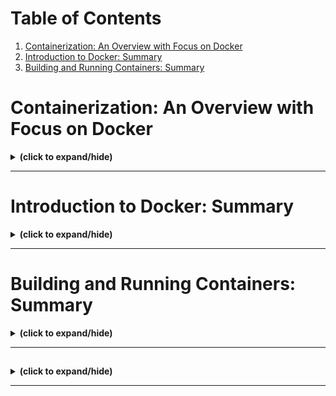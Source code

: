 # Table of Contents
1. [Containerization: An Overview with Focus on Docker](#overview)
2. [Introduction to Docker: Summary](#docker)
3. [Building and Running Containers: Summary](#building_docker)


<a id="overview"></a>
# Containerization: An Overview with Focus on Docker
<details close>
<summary><b>(click to expand/hide)</b></summary>
<!-- MarkdownTOC -->

## Introduction
- **Containerization** is a lightweight alternative to full machine virtualization that involves encapsulating an application and its dependencies into a container.
- **Docker**, introduced in 2013, has become the leading platform for containerization, allowing applications to run in a self-sufficient environment.

## Core Concepts
- **Containers:**
  - Run applications in a resource-isolated process.
  - Share the host system's OS kernel, reducing overhead.
- **Images:**
  - Read-only templates used to create containers.
  - Include the application and all its dependencies.
- **Dockerfile:**
  - Text document containing all the commands to assemble an image.
  - Automates the process of Docker image creation.

## Benefits of Using Docker
- **Consistency and Reproducibility:**
  - Eliminate the "it works on my machine" problem.
  - Ensure consistency across multiple development, testing, and deployment environments.
- **Isolation:**
  - Containers interact with each other through well-defined channels.
  - Application processes are separated, enhancing security.
- **Portability:**
  - Containers can run on any system that has Docker installed, regardless of the underlying infrastructure.
- **Microservices:**
  - Facilitate the breakdown of applications into microservices for improved scalability and maintainability.

## Docker Architecture
- **Docker Daemon:**
  - Background service running on the host computer handling building, running, and distributing Docker containers.
- **Docker Client:**
  - The primary user interface to Docker, accepting commands from the user and communicating with the Docker daemon.
- **Docker Hub:**
  - A registry of Docker images.
  - Users can upload and download different Docker images from the hub.

## Conclusion
- Docker simplifies deployment, scaling, and operations by enabling independence between applications and infrastructure.
- It accelerates development, enhances the scalability of applications, and improves resource utilization.

<!-- /MarkdownTOC -->
</details>

---

<a id="docker"></a>
# Introduction to Docker: Summary
<details close>
<summary><b>(click to expand/hide)</b></summary>
<!-- MarkdownTOC -->

## Overview
- **Docker** is an open platform for developing, shipping, and running applications within containers, providing an isolated workspace known as a "container."
- Initially released in 2013, Docker has become integral for developers across various environments due to its simplicity, scalability, and cross-platform support.

## Key Features of Docker
- **Isolation:** Separates applications from the underlying infrastructure.
- **Portability:** Runs consistently across various platforms and environments.
- **Written in Go:** Utilizes Linux kernel features and namespaces technology for its functionality.

## Docker Components and Innovations
- **Complementary Tools:** Docker CLI, Docker Compose, and Prometheus.
- **Plugins:** Various storage plugins for extended functionality.
- **Orchestration Technologies:** Docker Swarm and Kubernetes for managing containerized applications.
- **Development Methodologies:** Supports microservices and serverless architectures.

## Benefits of Docker
- **Consistency:** Provides stable deployments thanks to isolated environments.
- **Rapid Deployment:** High-speed rollouts and scaling with reusable image constructs.
- **Development Acceleration:** Automates and streamlines operations, reducing errors and simplifying maintenance.
- **DevOps Alignment:** Complements Agile and Continuous Integration/Continuous Deployment (CI/CD) practices.
- **Efficient Version Control:** Enhances project tracking, testing, and rollback processes.
- **Collaborative Problem-Solving:** Facilitates a collective approach to addressing issues and scaling solutions.
- **High Portability:** Docker images are platform-independent, ensuring seamless transitions between systems.

## Limitations of Docker
- **Not Suited for High-Security Requirements:** Applications demanding intense security measures may find Docker's isolation insufficient.
- **Performance Intensive Applications:** Not ideal for systems that require high performance.
- **Monolithic Architecture:** Incompatibility with single-tiered software systems.
- **Rich GUI-Based Applications:** Limitations with complex graphical user interfaces.
- **Certain Desktop Applications:** Not designed for standard or limited-function desktop applications.

## Conclusion
- Docker revolutionizes the development, shipment, and deployment of applications by ensuring consistency, flexibility, and efficiency across multiple environments and platforms.
- However, it's crucial to consider Docker's limitations in the context of high-security, high-performance requirements, and specific architectural needs.

<!-- /MarkdownTOC -->
</details>

---

<a id="building_docker"></a>
# Building and Running Containers: Summary
<details close>
<summary><b>(click to expand/hide)</b></summary>
<!-- MarkdownTOC -->

## Objectives
- Construct a container image using a Dockerfile.
- Initiate a running container from an image.
- Recognize essential Docker commands.

## Process Overview
1. Crafting a Dockerfile.
2. Building a container image using the Dockerfile.
3. Initiating a running container from the image.

## Creating a Dockerfile
A basic Dockerfile may include:
- `FROM`: Specifies the base image.
- `CMD`: Outputs "Hello World!" to the terminal.

```Dockerfile
FROM <base-image>
CMD echo "Hello World!"
```

## Building the Container Image
Execute the docker build command:

- `--tag` or `-t`: To name the image and tag (e.g., `my-app:v1`).
- `.`: Refers to the current directory containing the Dockerfile.
```bash
docker build --tag my-app:v1 .
```

Post-build, look for confirmation messages:

- "Successfully built <image id>": Image creation confirmation.
- "Successfully tagged my-app:v1": Image tagging confirmation.

## Verifying the Image Creation
Use the `docker images` command:
```bash
docker images
```

## Creating and Running the Container
Initiate a container using the `docker run` command:
```docker
docker run my-app:v1
```
This prints: "Hello, world!!".

## Managing Containers and Images
`docker ps -a`: Lists all containers.
`docker push`: Uploads an image to a registry.
`docker pull`: Retrieves an image from a registry.

## Key Takeaways
`docker build`: Assembles a container image from a Dockerfile.
`docker run`: Creates and runs a container from an image.
Essential Docker commands: `build`, `images`, `run`, `pull`, and `push`.

## Conclusion
This tutorial covered the process of creating a Docker container, from Dockerfile to execution, using core Docker commands.

<!-- /MarkdownTOC -->
</details>

---

<a id="binary"></a>
## 
<details close>
<summary><b>(click to expand/hide)</b></summary>
<!-- MarkdownTOC -->



<!-- /MarkdownTOC -->
</details>

---
